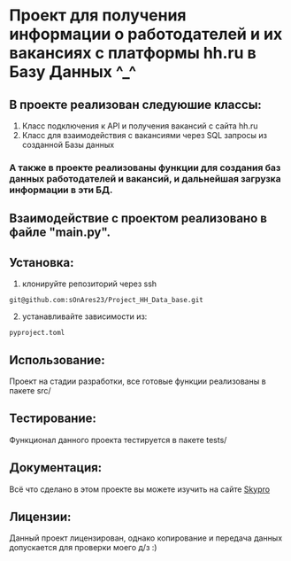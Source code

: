 # Проект для получения информации о работодателей и их вакансиях с платформы hh.ru в Базу Данных ^_^
## В проекте реализован следуюшие классы: 
1) Класс подключения к API и получения вакансий с сайта hh.ru
2) Класс  для взаимодействия с вакансиями через SQL запросы из созданной Базы данных 

### А также в проекте реализованы функции для создания баз данных работодателей и вакансий, и дальнейшая загрузка информации в эти БД.

## Взаимодействие с проектом реализовано в файле "main.py".

## Установка:
1. клонируйте репозиторий через ssh 
```
git@github.com:sOnAres23/Project_HH_Data_base.git
```
2. устанавливайте зависимости из: 
```
pyproject.toml
```

## Использование:
Проект на стадии разработки, все готовые функции реализованы в пакете src/

## Тестирование:
Функционал данного проекта тестируется в пакете tests/

## Документация: 
Всё что сделано в этом проекте вы можете изучить на сайте [Skypro](www.skypro.ru)

## Лицензии: 
Данный проект лицензирован, однако копирование и передача данных допускается для проверки моего д/з :)